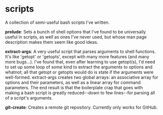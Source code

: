 # scripts

A collection of semi-useful bash scripts I've written.

**prelude**: Sets a bunch of shell options that I've found to be universally useful
in scripts, as well as ones I've never used, but whose man page description
makes them seem like good ideas.

**extract-args**: A very useful script that parses arguments to shell functions.
It's like 'getopt' or 'getopts', except with many more features (and many more
bugs...). I've found that, even after learning to use getopt(s), I'd need to set
up some loop of some kind to extract the arguments to options and whatnot; all
that getopt or getopts would do is state if the arguments were well-formed.
extract-args creates two global arrays: an associative array for options and
their parameters, as well as a linear array for command parameters. The end
result is that the boilerplate crap that goes with making a bash script is
greatly reduced--down to few lines--for parsing all of a script's arguments.

**git-create**: Creates a remote git repository. Currently only works for
  GitHub.